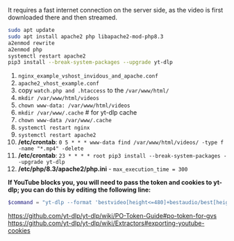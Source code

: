 It requires a fast internet connection on the server side, as the video is first downloaded there and then streamed.

```bash
sudo apt update
sudo apt install apache2 php libapache2-mod-php8.3
a2enmod rewrite
a2enmod php
systemctl restart apache2
pip3 install --break-system-packages --upgrade yt-dlp
```

1. `nginx_example_vshost_invidous_and_apache.conf`
2. `apache2_vhost_example.conf`
3. copy `watch.php and .htaccess` to the `/var/www/html/`
4. `mkdir /var/www/html/videos`
5. `chown www-data: /var/www/html/videos`
6. `mkdir /var/www/.cache` # for yt-dlp cache
7. `chown www-data /var/www/.cache`
8. `systemctl restart nginx`
9. `systemctl restart apache2`
10. **/etc/crontab**: `0 5 * * * www-data find /var/www/html/videos/ -type f -name "*.mp4" -delete`
11. **/etc/crontab**: `23 * * * * root pip3 install --break-system-packages --upgrade yt-dlp`
12. **/etc/php/8.3/apache2/php.ini** - `max_execution_time = 300`

**If YouTube blocks you, you will need to pass the token and cookies to yt-dlp; you can do this by editing the following line:**
```php
$command = "yt-dlp --format 'bestvideo[height<=480]+bestaudio/best[height<=480]' --merge-output-format mp4 -o $video_file_escped $video_url_escaped";
```

https://github.com/yt-dlp/yt-dlp/wiki/PO-Token-Guide#po-token-for-gvs
https://github.com/yt-dlp/yt-dlp/wiki/Extractors#exporting-youtube-cookies

